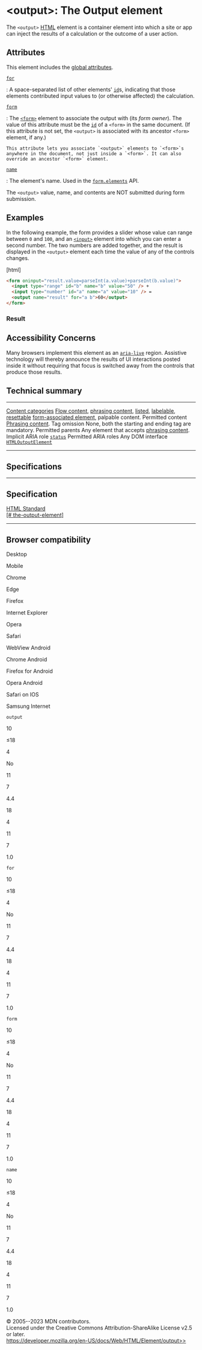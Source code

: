 \<output\>: The Output element
==============================

The `<output>` [HTML](../index) element is a container element into
which a site or app can inject the results of a calculation or the
outcome of a user action.

Attributes
----------

This element includes the [global attributes](_Resources/Markup%20And%20Styling/html/global_attributes/index.md).

[`for`](#for)

:   A space-separated list of other elements\'
    [`id`](_Resources/Markup%20And%20Styling/html/global_attributes/index.md#id)s, indicating that those elements
    contributed input values to (or otherwise affected) the calculation.

[`form`](#form)

:   The [`<form>`](form) element to associate the output with (its *form
    owner*). The value of this attribute must be the
    [`id`](_Resources/Markup%20And%20Styling/html/global_attributes/index.md#id) of a `<form>` in the same document.
    (If this attribute is not set, the `<output>` is associated with its
    ancestor `<form>` element, if any.)

    This attribute lets you associate `<output>` elements to `<form>`s
    anywhere in the document, not just inside a `<form>`. It can also
    override an ancestor `<form>` element.

[`name`](#name)

:   The element\'s name. Used in the
    [`form.elements`](https://developer.mozilla.org/en-US/docs/Web/API/HTMLFormElement/elements)
    API.

The `<output>` value, name, and contents are NOT submitted during form
submission.

Examples
--------

In the following example, the form provides a slider whose value can
range between `0` and `100`, and an [`<input>`](input) element into
which you can enter a second number. The two numbers are added together,
and the result is displayed in the `<output>` element each time the
value of any of the controls changes.

[html]

```html
<form oninput="result.value=parseInt(a.value)+parseInt(b.value)">
  <input type="range" id="b" name="b" value="50" /> +
  <input type="number" id="a" name="a" value="10" /> =
  <output name="result" for="a b">60</output>
</form>
```

### Result

Accessibility Concerns
----------------------

Many browsers implement this element as an
[`aria-live`](https://developer.mozilla.org/en-US/docs/Web/Accessibility/ARIA/ARIA_Live_Regions)
region. Assistive technology will thereby announce the results of UI
interactions posted inside it without requiring that focus is switched
away from the controls that produce those results.

Technical summary
-----------------

  --------------------------------------------- -----------------------------------------------------------------------------------------------------------------------------------------------------------------------------------------------------------------------------------------------------------------------------------------------------------------------------------------------------------------
  [Content categories](../content_categories)   [Flow content](../content_categories#flow_content), [phrasing content](../content_categories#phrasing_content), [listed](../content_categories#form_listed), [labelable](../content_categories#form_labelable), [resettable](../content_categories#form_resettable) [form-associated element](../content_categories#form-associated_content), palpable content.
  Permitted content                             [Phrasing content](../content_categories#phrasing_content).
  Tag omission                                  None, both the starting and ending tag are mandatory.
  Permitted parents                             Any element that accepts [phrasing content](../content_categories#phrasing_content).
  Implicit ARIA role                            [`status`](https://developer.mozilla.org/en-US/docs/Web/Accessibility/ARIA/Roles/status_role)
  Permitted ARIA roles                          Any
  DOM interface                                 [`HTMLOutputElement`](https://developer.mozilla.org/en-US/docs/Web/API/HTMLOutputElement)
  --------------------------------------------- -----------------------------------------------------------------------------------------------------------------------------------------------------------------------------------------------------------------------------------------------------------------------------------------------------------------------------------------------------------------

Specifications
--------------

  ------------------------------------------------------------------------------------------------------------

Specification
  ------------------------------------------------------------------------------------------------------------

  [HTML Standard\
  [\#
  the-output-element]](https://html.spec.whatwg.org/multipage/form-elements.html#the-output-element)

  ------------------------------------------------------------------------------------------------------------

Browser compatibility
---------------------

Desktop

Mobile

Chrome

Edge

Firefox

Internet Explorer

Opera

Safari

WebView Android

Chrome Android

Firefox for Android

Opera Android

Safari on IOS

Samsung Internet

`output`

10

≤18

4

No

11

7

4.4

18

4

11

7

1.0

`for`

10

≤18

4

No

11

7

4.4

18

4

11

7

1.0

`form`

10

≤18

4

No

11

7

4.4

18

4

11

7

1.0

`name`

10

≤18

4

No

11

7

4.4

18

4

11

7

1.0

© 2005--2023 MDN contributors.\
Licensed under the Creative Commons Attribution-ShareAlike License v2.5
or later.\
https://developer.mozilla.org/en-US/docs/Web/HTML/Element/output>>
